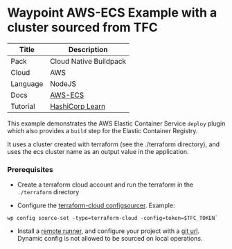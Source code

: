 # Waypoint AWS-ECS Example with a cluster sourced from TFC

|Title|Description|
|---|---|
|Pack|Cloud Native Buildpack|
|Cloud|AWS|
|Language|NodeJS|
|Docs|[AWS-ECS](https://www.waypointproject.io/plugins/aws-ecs)|
|Tutorial|[HashiCorp Learn](https://learn.hashicorp.com/tutorials/waypoint/aws-ecs)|

This example demonstrates the AWS Elastic Container Service `deploy` plugin
which also provides a `build` step for the Elastic Container Registry.

It uses a cluster created with terraform (see the ./terraform directory), and uses the ecs cluster name as an output value in the application.

### Prerequisites

- Create a terraform cloud account and run the terraform in the `./terraform` directory

- Configure the [terraform-cloud configsourcer](https://www.waypointproject.io/plugins/terraform-cloud#source-parameters). Example:

```
wp config source-set -type=terraform-cloud -config=token=$TFC_TOKEN`
```

- Install a [remote runner](https://www.waypointproject.io/commands/runner-install), and configure your project with a [git url](https://www.waypointproject.io/commands/project-apply#git-url). Dynamic config is not allowed to be sourced on local operations.



